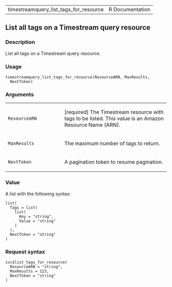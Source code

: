 <table style="width: 100%;">
<tbody>
<tr class="odd">
<td>timestreamquery_list_tags_for_resource</td>
<td style="text-align: right;">R Documentation</td>
</tr>
</tbody>
</table>

## List all tags on a Timestream query resource

### Description

List all tags on a Timestream query resource.

### Usage

    timestreamquery_list_tags_for_resource(ResourceARN, MaxResults,
      NextToken)

### Arguments

<table>
<colgroup>
<col style="width: 35%" />
<col style="width: 65%" />
</colgroup>
<tbody>
<tr class="odd">
<td><code
id="timestreamquery_list_tags_for_resource_:_ResourceARN">ResourceARN</code></td>
<td><p>[required] The Timestream resource with tags to be listed. This
value is an Amazon Resource Name (ARN).</p></td>
</tr>
<tr class="even">
<td><code
id="timestreamquery_list_tags_for_resource_:_MaxResults">MaxResults</code></td>
<td><p>The maximum number of tags to return.</p></td>
</tr>
<tr class="odd">
<td><code
id="timestreamquery_list_tags_for_resource_:_NextToken">NextToken</code></td>
<td><p>A pagination token to resume pagination.</p></td>
</tr>
</tbody>
</table>

### Value

A list with the following syntax:

    list(
      Tags = list(
        list(
          Key = "string",
          Value = "string"
        )
      ),
      NextToken = "string"
    )

### Request syntax

    svc$list_tags_for_resource(
      ResourceARN = "string",
      MaxResults = 123,
      NextToken = "string"
    )
